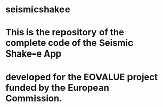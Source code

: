 # seismicshakee
# This is the repository of the complete code of the Seismic Shake-e App 
# developed for the EOVALUE project funded by the European Commission.
